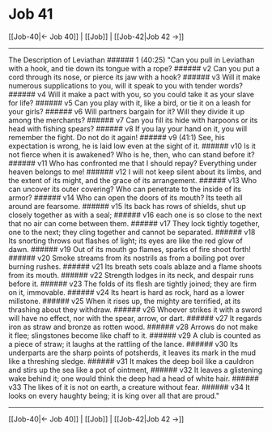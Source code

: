 # Job 41

[[Job-40|← Job 40]] | [[Job]] | [[Job-42|Job 42 →]]
***

The Description of Leviathan ###### 1 (40:25) "Can you pull in Leviathan with a hook, and tie down its tongue with a rope? ###### v2 Can you put a cord through its nose, or pierce its jaw with a hook? ###### v3 Will it make numerous supplications to you, will it speak to you with tender words? ###### v4 Will it make a pact with you, so you could take it as your slave for life? ###### v5 Can you play with it, like a bird, or tie it on a leash for your girls? ###### v6 Will partners bargain for it? Will they divide it up among the merchants? ###### v7 Can you fill its hide with harpoons or its head with fishing spears? ###### v8 If you lay your hand on it, you will remember the fight. Do not do it again! ###### v9 (41:1) See, his expectation is wrong, he is laid low even at the sight of it. ###### v10 Is it not fierce when it is awakened? Who is he, then, who can stand before it? ###### v11 Who has confronted me that I should repay? Everything under heaven belongs to me! ###### v12 I will not keep silent about its limbs, and the extent of its might, and the grace of its arrangement. ###### v13 Who can uncover its outer covering? Who can penetrate to the inside of its armor? ###### v14 Who can open the doors of its mouth? Its teeth all around are fearsome. ###### v15 Its back has rows of shields, shut up closely together as with a seal; ###### v16 each one is so close to the next that no air can come between them. ###### v17 They lock tightly together, one to the next; they cling together and cannot be separated. ###### v18 Its snorting throws out flashes of light; its eyes are like the red glow of dawn. ###### v19 Out of its mouth go flames, sparks of fire shoot forth! ###### v20 Smoke streams from its nostrils as from a boiling pot over burning rushes. ###### v21 Its breath sets coals ablaze and a flame shoots from its mouth. ###### v22 Strength lodges in its neck, and despair runs before it. ###### v23 The folds of its flesh are tightly joined; they are firm on it, immovable. ###### v24 Its heart is hard as rock, hard as a lower millstone. ###### v25 When it rises up, the mighty are terrified, at its thrashing about they withdraw. ###### v26 Whoever strikes it with a sword will have no effect, nor with the spear, arrow, or dart. ###### v27 It regards iron as straw and bronze as rotten wood. ###### v28 Arrows do not make it flee; slingstones become like chaff to it. ###### v29 A club is counted as a piece of straw; it laughs at the rattling of the lance. ###### v30 Its underparts are the sharp points of potsherds, it leaves its mark in the mud like a threshing sledge. ###### v31 It makes the deep boil like a cauldron and stirs up the sea like a pot of ointment, ###### v32 It leaves a glistening wake behind it; one would think the deep had a head of white hair. ###### v33 The likes of it is not on earth, a creature without fear. ###### v34 It looks on every haughty being; it is king over all that are proud."

***
[[Job-40|← Job 40]] | [[Job]] | [[Job-42|Job 42 →]]

